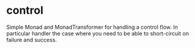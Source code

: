 control
=======

Simple Monad and MonadTransformer for handling a control flow. In
particular handler the case where you need to be able to short-circuit
on failure and success.
